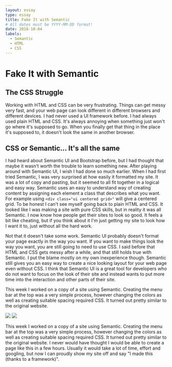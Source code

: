 ```yaml
---
layout: essay
type: essay
title: Fake It with Semantic
# All dates must be YYYY-MM-DD format!
date: 2018-10-04
labels:
  - Semantic
  - HTML
  - CSS
---
```

# Fake It with Semantic

## The CSS Struggle
Working with HTML and CSS can be very frustrating.  Things can get messy very fast, and your web page can look different in different browsers and different devices.  I had never used a UI framework before.  I had always used plain HTML and CSS.  It's always annoying when something just won't go where it's supposed to go.  When you finally get that thing in the place it's supposed to, it doesn't look the same in another browser.  

## CSS or Semantic... It's all the same
I had heard about Semantic UI and Bootstrap before, but I had thought that maybe it wasn't worth the trouble to learn something new.  After playing around with Semantic UI, I wish I had done so much earlier.  When I had first tried Semantic, I was very surprised at how easily it formatted my site.  It was a lot of copy and pasting, but it seemed to all fit together in a logical and easy way.  Semantic uses an easy to understand way of creating content by assigning each element a class that describes what you want.  For example using `<div class="ui centered grid>"` will give a centered grid.  To be honest I can't see myself going back to plain HTML and CSS.  It looked like I was making a site with pure CSS skills, but in reality it was all Semantic.  I now know how people get their sites to look so good.  It feels a bit like cheating, but if you think about it I'm just getting my site to look how I want it to, just without all the hard work.

Not that it doesn't take some work.  Semantic UI probably doesn't format your page exactly in the way you want.  If you want to make things look the way you want, you are still going to need to use CSS.  I said before that HTML and CSS gets messy after a while, and that still holds true with Semantic.  I put the blame mostly on my own inexperience though.  Semantic still gives you an easy way to create a nice looking layout for your web page even without CSS.  I think that Semantic UI is a great tool for developers who do not want to focus on the look of their site and instead wants to put more time into the interaction and other parts of their site.  

This week I worked on a copy of a site using Semantic.  Creating the menu bar at the top was a very simple process, however changing the colors as well as creating suitable spacing required CSS.  It turned out pretty similar to the original website.  

<img class="ui medium image" src="zipcopy.png">
<img class="ui medium image" src="zipreal.png">

This week I worked on a copy of a site using Semantic.  Creating the menu bar at the top was a very simple process, however changing the colors as well as creating suitable spacing required CSS.  It turned out pretty similar to the original website.  I never would have thought I would be able to create a page like this in a few hours.  Usually it would take a lot of time, effort and googling, but now I can proudly show my site off and say "I made this (thanks to a framework)".
